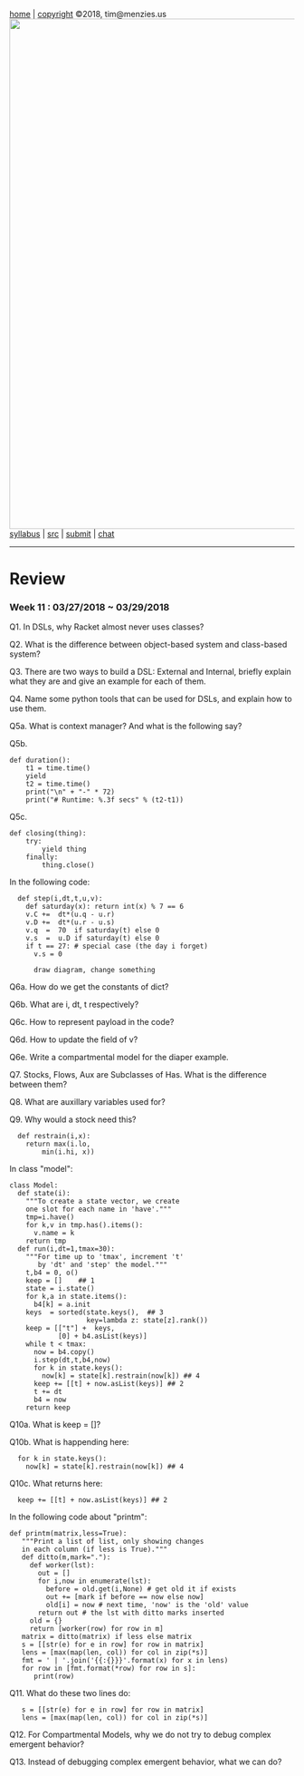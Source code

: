 [home](http://tiny.cc/plm18) |
[copyright](https://github.com/txt/plm18/blob/master/LICENSE.md) &copy;2018, tim&commat;menzies.us
<br>
[<img width=900 src="https://raw.githubusercontent.com/txt/plm18/master/img/banner.png">](http://tiny.cc/plm18)<br>
[syllabus](https://github.com/txt/plm18/blob/master/doc/syllabus.md) |
[src](https://github.com/txt/plm18/tree/master/src) |
[submit](http://tiny.cc/plm18give) |
[chat](https://plm18.slack.com/)


______



# Review

### Week 11 : 03/27/2018 ~ 03/29/2018

Q1. In DSLs, why Racket almost never uses classes? 

Q2. What is the difference between object-based system and class-based system?

Q3. There are two ways to build a DSL: External and Internal, briefly explain what they are and give an example for each of them.

Q4. Name some python tools that can be used for DSLs, and explain how to use them.

Q5a. What is context manager? And what is the following say?

Q5b.

	def duration():
		t1 = time.time()
		yield
		t2 = time.time()
		print("\n" + "-" * 72)
		print("# Runtime: %.3f secs" % (t2-t1))
		
Q5c.

	def closing(thing):
		try:
			yield thing
		finally:
			thing.close()
			
In the following code:

	  def step(i,dt,t,u,v):
		def saturday(x): return int(x) % 7 == 6
		v.C +=  dt*(u.q - u.r)
		v.D +=  dt*(u.r - u.s)
		v.q  =  70  if saturday(t) else 0 
		v.s  =  u.D if saturday(t) else 0
		if t == 27: # special case (the day i forget)
		  v.s = 0

		  draw diagram, change something
		  
		  
Q6a. How do we get the constants of dict?

Q6b. What are i, dt, t respectively?

Q6c. How to represent payload in the code?

Q6d. How to update the field of v?
	
Q6e. Write a compartmental model for the diaper example.
	
Q7. Stocks, Flows, Aux are Subclasses of Has. What is the difference between them?

Q8. What are auxillary variables used for?

Q9. Why would a stock need this?

	  def restrain(i,x):
		return max(i.lo, 
            min(i.hi, x))
			
In class "model":

	class Model:
	  def state(i):
		"""To create a state vector, we create 
		one slot for each name in 'have'."""
		tmp=i.have()
		for k,v in tmp.has().items():
		  v.name = k
		return tmp 
	  def run(i,dt=1,tmax=30):
		"""For time up to 'tmax', increment 't' 
		   by 'dt' and 'step' the model."""
		t,b4 = 0, o()
		keep = []    ## 1
		state = i.state()
		for k,a in state.items(): 
		  b4[k] = a.init
		keys  = sorted(state.keys(),  ## 3
					   key=lambda z: state[z].rank())
		keep = [["t"] +  keys,
				[0] + b4.asList(keys)]
		while t < tmax:
		  now = b4.copy()
		  i.step(dt,t,b4,now)
		  for k in state.keys(): 
			now[k] = state[k].restrain(now[k]) ## 4
		  keep += [[t] + now.asList(keys)] ## 2
		  t += dt
		  b4 = now
		return keep

Q10a. What is keep = []?

Q10b. What is happending here:

      for k in state.keys(): 
        now[k] = state[k].restrain(now[k]) ## 4

Q10c. What returns here: 

	  keep += [[t] + now.asList(keys)] ## 2

In the following code about "printm":

	def printm(matrix,less=True):
	   """Print a list of list, only showing changes
	   in each column (if less is True)."""
	   def ditto(m,mark="."):
		 def worker(lst):
		   out = []
		   for i,now in enumerate(lst):
			 before = old.get(i,None) # get old it if exists
			 out += [mark if before == now else now]
			 old[i] = now # next time, 'now' is the 'old' value
		   return out # the lst with ditto marks inserted
		 old = {}
		 return [worker(row) for row in m]
	   matrix = ditto(matrix) if less else matrix
	   s = [[str(e) for e in row] for row in matrix]
	   lens = [max(map(len, col)) for col in zip(*s)]
	   fmt = ' | '.join('{{:{}}}'.format(x) for x in lens)
	   for row in [fmt.format(*row) for row in s]:
		  print(row)
		  
Q11. What do these two lines do:

	   s = [[str(e) for e in row] for row in matrix]
	   lens = [max(map(len, col)) for col in zip(*s)]

Q12. For Compartmental Models, why we do not try to debug complex emergent behavior?

Q13. Instead of debugging complex emergent behavior, what we can do?
